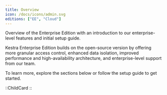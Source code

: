 ```yaml
---
title: Overview
icon: /docs/icons/admin.svg
editions: ["EE", "Cloud"]
---
```


Overview of the Enterprise Edition with an introduction to our enterprise-level features and initial setup guide.

Kestra Enterprise Edition builds on the open-source version by offering more granular access control, enhanced data isolation, improved performance and high-availability architecture, and enterprise-level support from our team.

To learn more, explore the sections below or follow the setup guide to get started.

::ChildCard
::